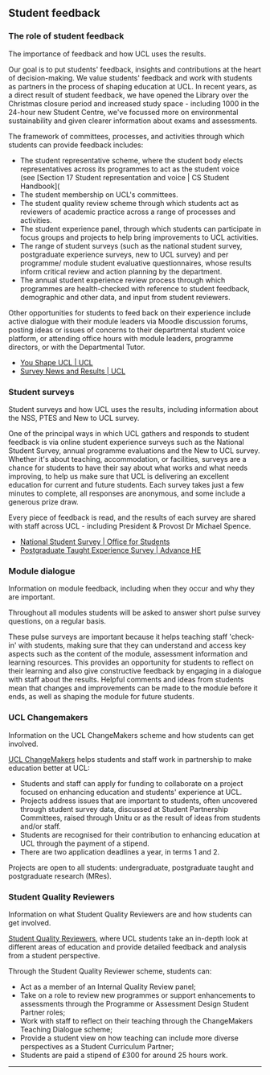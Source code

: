 ## Student feedback

### The role of student feedback

The importance of feedback and how UCL uses the results.

Our goal is to put students' feedback, insights and contributions at the heart of decision-making.  We value students' feedback and work with students as partners in the process of shaping education at UCL.  In recent years, as a direct result of student feedback, we have opened the Library over the Christmas closure period and increased study space - including 1000 in the 24-hour new Student Centre, we've focussed more on environmental sustainability and given clearer information about exams and assessments.

The framework of committees, processes, and activities through which students can provide feedback includes:
- The student representative scheme, where the student body elects representatives across its programmes to act as the student voice (see [Section 17 Student representation and voice | CS Student Handbook](
- The student membership on UCL's committees.
- The student quality review scheme through which students act as reviewers of academic practice across a range of processes and activities.
- The student experience panel, through which students can participate in focus groups and projects to help bring improvements to UCL activities.
- The range of student surveys (such as the national student survey, postgraduate experience surveys, new to UCL survey) and per programme/ module student evaluative questionnaires, whose results inform critical review and action planning by the department.
- The annual student experience review process through which programmes are health-checked with reference to student feedback, demographic and other data, and input from student reviewers.

Other opportunities for students to feed back on their experience include active dialogue with their module leaders via Moodle discussion forums, posting ideas or issues of concerns to their departmental student voice platform, or attending office hours with module leaders, programme directors, or with the Departmental Tutor.

- [You Shape UCL | UCL](https://www.ucl.ac.uk/you-shape-ucl/)
- [Survey News and Results | UCL](https://www.ucl.ac.uk/teaching-learning/student-feedback/survey-news-and-results)

### Student surveys

Student surveys and how UCL uses the results, including information about the NSS, PTES and New to UCL survey.

One of the principal ways in which UCL gathers and responds to student feedback is via online student experience surveys such as the National Student Survey, annual programme evaluations and the New to UCL survey.  Whether it's about teaching, accommodation, or facilities, surveys are a chance for students to have their say about what works and what needs improving, to help us make sure that UCL is delivering an excellent education for current and future students.  Each survey takes just a few minutes to complete, all responses are anonymous, and some include a generous prize draw.

Every piece of feedback is read, and the results of each survey are shared with staff across UCL - including President & Provost Dr Michael Spence.

- [National Student Survey | Office for Students](https://www.officeforstudents.org.uk/for-students/national-student-survey-nss/)
- [Postgraduate Taught Experience Survey | Advance HE](https://www.advance-he.ac.uk/surveys/postgraduate-taught-experience-survey-ptes)

### Module dialogue

Information on module feedback, including when they occur and why they are important.

Throughout all modules students will be asked to answer short pulse survey questions, on a regular basis.

These pulse surveys are important because it helps teaching staff 'check-in' with students, making sure that they can understand and access key aspects such as the content of the module, assessment information and learning resources.  This provides an opportunity for students to reflect on their learning and also give constructive feedback by engaging in a dialogue with staff about the results.  Helpful comments and ideas from students mean that changes and improvements can be made to the module before it ends, as well as shaping the module for future students.

### UCL Changemakers

Information on the UCL ChangeMakers scheme and how students can get involved.

[UCL ChangeMakers](https://www.ucl.ac.uk/changemakers/) helps students and staff work in partnership to make education better at UCL:
- Students and staff can apply for funding to collaborate on a project focused on enhancing education and students' experience at UCL.
- Projects address issues that are important to students, often uncovered through student survey data, discussed at Student Partnership Committees, raised through Unitu or as the result of ideas from students and/or staff.
- Students are recognised for their contribution to enhancing education at UCL through the payment of a stipend.
- There are two application deadlines a year, in terms 1 and 2.

Projects are open to all students: undergraduate, postgraduate taught and postgraduate research (MRes).

### Student Quality Reviewers

Information on what Student Quality Reviewers are and how students can get involved.

[Student Quality Reviewers](https://www.ucl.ac.uk/teaching-learning/student-voice-and-feedback/student-quality-reviewers), where UCL students take an in-depth look at different areas of education and provide detailed feedback and analysis from a student perspective.

Through the Student Quality Reviewer scheme, students can:
- Act as a member of an Internal Quality Review panel;
- Take on a role to review new programmes or support enhancements to assessments through the Programme or Assessment Design Student Partner roles;
- Work with staff to reflect on their teaching through the ChangeMakers Teaching Dialogue scheme;
- Provide a student view on how teaching can include more diverse perspectives as a Student Curriculum Partner;
- Students are paid a stipend of £300 for around 25 hours work.

---
